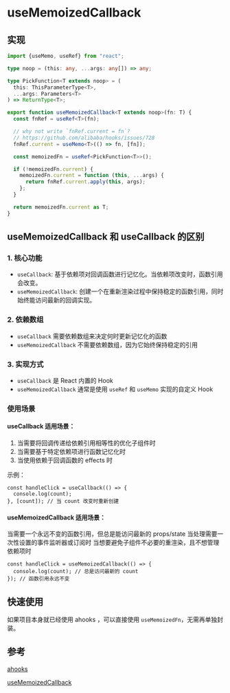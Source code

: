 # useMemoizedCallback

## 实现

```ts
import {useMemo, useRef} from "react";

type noop = (this: any, ...args: any[]) => any;

type PickFunction<T extends noop> = (
  this: ThisParameterType<T>,
  ...args: Parameters<T>
) => ReturnType<T>;

export function useMemoizedCallback<T extends noop>(fn: T) {
  const fnRef = useRef<T>(fn);

  // why not write `fnRef.current = fn`?
  // https://github.com/alibaba/hooks/issues/728
  fnRef.current = useMemo<T>(() => fn, [fn]);

  const memoizedFn = useRef<PickFunction<T>>();

  if (!memoizedFn.current) {
    memoizedFn.current = function (this, ...args) {
      return fnRef.current.apply(this, args);
    };
  }

  return memoizedFn.current as T;
}
```

## useMemoizedCallback 和 useCallback 的区别

### 1. 核心功能
- `useCallback`: 基于依赖项对回调函数进行记忆化。当依赖项改变时，函数引用会改变。
- `useMemoizedCallback`: 创建一个在重新渲染过程中保持稳定的函数引用，同时始终能访问最新的回调实现。

### 2. 依赖数组
- `useCallback` 需要依赖数组来决定何时更新记忆化的函数
- `useMemoizedCallback` 不需要依赖数组，因为它始终保持稳定的引用

### 3. 实现方式
- `useCallback` 是 React 内置的 Hook
- `useMemoizedCallback` 通常是使用 `useRef` 和 `useMemo` 实现的自定义 Hook

### 使用场景

#### useCallback 适用场景：
1. 当需要将回调传递给依赖引用相等性的优化子组件时
2. 当需要基于特定依赖项进行函数记忆化时
3. 当使用依赖于回调函数的 effects 时

示例：
```tsx
const handleClick = useCallback(() => {
  console.log(count);
}, [count]); // 当 count 改变时重新创建
```

#### useMemoizedCallback 适用场景：
当需要一个永远不变的函数引用，但总是能访问最新的 props/state
当处理需要一次性设置的事件监听器或订阅时
当想要避免子组件不必要的重渲染，且不想管理依赖项时

```tsx
const handleClick = useMemoizedCallback(() => {
  console.log(count); // 总是访问最新的 count
}); // 函数引用永远不变
```

## 快速使用

如果项目本身就已经使用 ahooks ，可以直接使用 `useMemoizedFn`，无需再单独封装。

## 参考

[ahooks](https://github.com/alibaba/hooks)

[useMemoizedCallback](https://github.com/alibaba/hooks)

